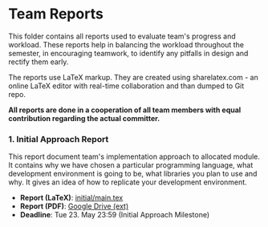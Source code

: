 # Team Reports

This folder contains all reports used to evaluate team's progress and workload. These reports help in balancing the workload throughout the semester, in encouraging teamwork, to identify any pitfalls in design and rectify them early.

The reports use LaTeX markup. They are created using sharelatex.com - an online LaTeX editor with real-time collaboration and than dumped to Git repo.

**All reports are done in a cooperation of all team members with equal contribution regarding the actual committer.**

### 1. Initial Approach Report
This report document team's implementation approach to allocated module. It contains why we have chosen a particular programming language, what development environment is going to be, what libraries you plan to use and why. It gives an idea of how to replicate your development environment.
 - **Report (LaTeX)**: [initial/main.tex](initial/main.tex)
 - **Report (PDF)**: [Google Drive (ext)](https://drive.google.com/open?id=0B54N87Pu1jNTOURqZzZpNGhoNTg)
 - **Deadline**: Tue 23. May 23:59 (Initial Approach Milestone)
